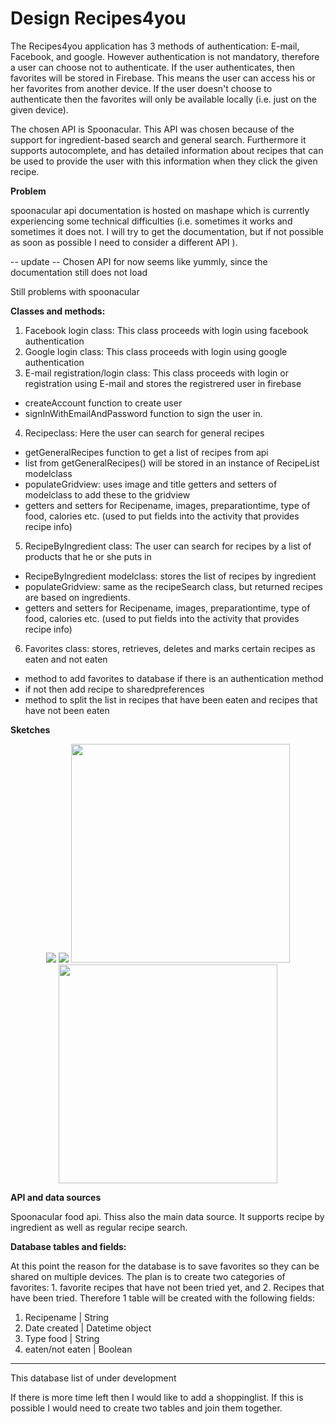 # Design Recipes4you

The Recipes4you application has 3 methods of authentication: E-mail, Facebook, and google. However authentication is not mandatory,
therefore a user can choose not to authenticate. If the user authenticates, then favorites will be stored in Firebase. 
This means the user can access his or her favorites from another device. If the user doesn't choose to authenticate then the favorites
will only be available locally (i.e. just on the given device).

The chosen API is Spoonacular. This API was chosen because of the support for ingredient-based search and general search. 
Furthermore it supports autocomplete, and has detailed information about recipes that can be used to provide the user with
this information when they click the given recipe. 

<b>Problem</b>

spoonacular api documentation is hosted on mashape which is currently experiencing some technical difficulties (i.e. sometimes it works and sometimes it does not. I will try to get the documentation, but if not possible as soon as possible I need to consider a different API ).

-- update --
Chosen API for now seems like yummly, since the documentation still does not load

Still problems with spoonacular

<b>Classes and methods:</b>

1. Facebook login class: This class proceeds with login using facebook authentication
2. Google login class: This class proceeds with login using google authentication 
3. E-mail registration/login class: This class proceeds with login or registration using E-mail 
and stores the  registrered user in firebase
- createAccount function to create user
- signInWithEmailAndPassword function to sign the user in. 
4. Recipeclass: Here the user can search for general recipes
- getGeneralRecipes function to get a list of recipes from api
- list from getGeneralRecipes() will be stored in an instance of RecipeList modelclass
- populateGridview: uses image and title getters and setters of modelclass to add these to the gridview
- getters and setters for Recipename, images, preparationtime, type of food, calories etc. 
(used to put fields into the activity that provides recipe info)
5. RecipeByIngredient class: The user can search for recipes by a list of products that he or she puts in
- RecipeByIngredient modelclass: stores the list of recipes by ingredient
- populateGridview: same as the recipeSearch class, but returned recipes are based on ingredients. 
- getters and setters for Recipename, images, preparationtime, type of food, calories etc. 
(used to put fields into the activity that provides recipe info)
6. Favorites class: stores, retrieves, deletes and marks certain recipes as eaten and not eaten
- method to add favorites to database if there is an authentication method
- if not then add recipe to sharedpreferences
- method to split the list in recipes that have been eaten and recipes that have not been eaten 

<b>Sketches</b>

<p align="center">
  <img src="loginandregistrationscreen.jpg"/>
  <img src="recipescreens.jpg"/>
  <img src="gridviewanddetails.jpg" width="350"/>
  <img src="favoritesdesign.jpg" width="350"/>
    

</p>

<b>API and data sources</b>

Spoonacular food api. Thiss also the main data source. It supports recipe by ingredient as well as regular recipe search. 

<b>Database tables and fields:</b>

At this point the reason for the database is to save favorites so they can be shared on multiple devices. The plan is to create two categories of favorites: 1. favorite recipes that have not been tried yet, and 2. Recipes that have been tried. Therefore 1 table will be created with the following fields:

1. Recipename | String
2. Date created | Datetime object
3. Type food | String
4. eaten/not eaten | Boolean

---------------------
This database list of under development

If there is more time left then I would like to add a shoppinglist. If this is possible I would need to create two tables and join them together. 
